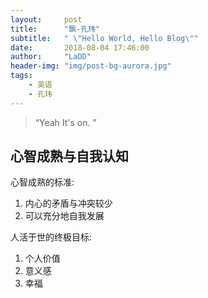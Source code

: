 ```yaml
---
layout:     post
title:      "飘-孔玮"
subtitle:   " \"Hello World, Hello Blog\""
date:       2018-08-04 17:46:00
author:     "LaDD"
header-img: "img/post-bg-aurora.jpg"
tags:
    - 英语
    - 孔玮
---
```


> “Yeah It's on. ”
## 心智成熟与自我认知

心智成熟的标准:
 
 1. 内心的矛盾与冲突较少
 2. 可以充分地自我发展

人活于世的终极目标:
 1. 个人价值
 2. 意义感
 3. 幸福


